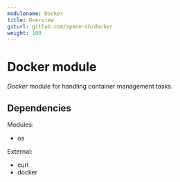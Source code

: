 ```yaml
---
modulename: Docker
title: Overview
giturl: gitlab.com/space-sh/docker
weight: 100
---
```

# Docker module

_Docker_ module for handling container management tasks.


## Dependencies

Modules:  
+ os  

External:  
+ curl  
+ docker  
